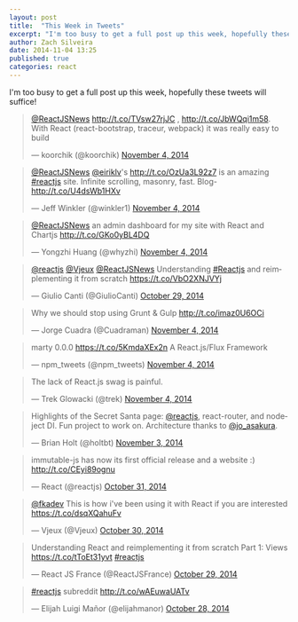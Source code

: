 ```yaml
---
layout: post
title:  "This Week in Tweets"
excerpt: "I'm too busy to get a full post up this week, hopefully these tweets will suffice!"
author: Zach Silveira
date: 2014-11-04 13:25
published: true
categories: react
---
```

I'm too busy to get a full post up this week, hopefully these tweets will suffice!

<script async src="//platform.twitter.com/widgets.js" charset="utf-8"></script>

<blockquote class="twitter-tweet" lang="en"><p><a href="https://twitter.com/ReactJSNews">@ReactJSNews</a> <a href="http://t.co/TVsw27rjJC">http://t.co/TVsw27rjJC</a> , <a href="http://t.co/JbWQqi1m58">http://t.co/JbWQqi1m58</a>. With React (react-bootstrap, traceur, webpack) it was really easy to build</p>&mdash; koorchik (@koorchik) <a href="https://twitter.com/koorchik/status/529619222121697281">November 4, 2014</a></blockquote>

<blockquote class="twitter-tweet" lang="en"><p><a href="https://twitter.com/ReactJSNews">@ReactJSNews</a> <a href="https://twitter.com/eiriklv">@eiriklv</a>&#39;s <a href="http://t.co/OzUa3L92z7">http://t.co/OzUa3L92z7</a> is an amazing <a href="https://twitter.com/hashtag/reactjs?src=hash">#reactjs</a> site. Infinite scrolling, masonry, fast. Blog- <a href="http://t.co/U4dsWb1HXv">http://t.co/U4dsWb1HXv</a></p>&mdash; Jeff Winkler (@winkler1) <a href="https://twitter.com/winkler1/status/529594852745699328">November 4, 2014</a></blockquote>

<blockquote class="twitter-tweet" lang="en"><p><a href="https://twitter.com/ReactJSNews">@ReactJSNews</a> an admin dashboard for my site with React and Chartjs <a href="http://t.co/GKo0yBL4DQ">http://t.co/GKo0yBL4DQ</a></p>&mdash; Yongzhi Huang (@whyzhi) <a href="https://twitter.com/whyzhi/status/529438259731263488">November 4, 2014</a></blockquote>

<blockquote class="twitter-tweet" lang="en"><p><a href="https://twitter.com/reactjs">@reactjs</a> <a href="https://twitter.com/Vjeux">@Vjeux</a> <a href="https://twitter.com/ReactJSNews">@ReactJSNews</a> Understanding <a href="https://twitter.com/hashtag/Reactjs?src=hash">#Reactjs</a> and reimplementing it from scratch <a href="https://t.co/VbO2XNJVYj">https://t.co/VbO2XNJVYj</a></p>&mdash; Giulio Canti (@GiulioCanti) <a href="https://twitter.com/GiulioCanti/status/527437980043313152">October 29, 2014</a></blockquote>

<blockquote class="twitter-tweet" lang="en"><p>Why we should stop using Grunt &amp; Gulp <a href="http://t.co/imaz0U6OCi">http://t.co/imaz0U6OCi</a></p>&mdash; Jorge Cuadra (@Cuadraman) <a href="https://twitter.com/Cuadraman/status/529680621522538496">November 4, 2014</a></blockquote>

<blockquote class="twitter-tweet" lang="en"><p>marty 0.0.0 <a href="https://t.co/5KmdaXEx2n">https://t.co/5KmdaXEx2n</a> A React.js/Flux Framework</p>&mdash; npm_tweets (@npm_tweets) <a href="https://twitter.com/npm_tweets/status/529699730537070592">November 4, 2014</a></blockquote>

<blockquote class="twitter-tweet" lang="en"><p>The lack of React.js swag is painful.</p>&mdash; Trek Glowacki (@trek) <a href="https://twitter.com/trek/status/529620930469707777">November 4, 2014</a></blockquote>

<blockquote class="twitter-tweet" lang="en"><p>Highlights of the Secret Santa page: <a href="https://twitter.com/reactjs">@reactjs</a>, react-router, and nodeject DI. Fun project to work on. Architecture thanks to <a href="https://twitter.com/jo_asakura">@jo_asakura</a>.</p>&mdash; Brian Holt (@holtbt) <a href="https://twitter.com/holtbt/status/529346794442854400">November 3, 2014</a></blockquote>

<blockquote class="twitter-tweet" lang="en"><p>immutable-js has now its first official release and a website :) <a href="http://t.co/CEyi89ognu">http://t.co/CEyi89ognu</a></p>&mdash; React (@reactjs) <a href="https://twitter.com/reactjs/status/528318148676947968">October 31, 2014</a></blockquote>

<blockquote class="twitter-tweet" lang="en"><p><a href="https://twitter.com/fkadev">@fkadev</a> This is how i&#39;ve been using it with React if you are interested <a href="https://t.co/dsqXQahuFv">https://t.co/dsqXQahuFv</a></p>&mdash; Vjeux (@Vjeux) <a href="https://twitter.com/Vjeux/status/527873902761213952">October 30, 2014</a></blockquote>

<blockquote class="twitter-tweet" lang="en"><p>Understanding React and reimplementing it from scratch Part 1: Views&#10;<a href="https://t.co/tToEt31yvt">https://t.co/tToEt31yvt</a>&#10;<a href="https://twitter.com/hashtag/reactjs?src=hash">#reactjs</a></p>&mdash; React JS France (@ReactJSFrance) <a href="https://twitter.com/ReactJSFrance/status/527514410022359041">October 29, 2014</a></blockquote>

<blockquote class="twitter-tweet" lang="en"><p><a href="https://twitter.com/hashtag/reactjs?src=hash">#reactjs</a> subreddit <a href="http://t.co/wAEuwaUATv">http://t.co/wAEuwaUATv</a></p>&mdash; Elijah Luigi Mañor (@elijahmanor) <a href="https://twitter.com/elijahmanor/status/527082569914150912">October 28, 2014</a></blockquote>
